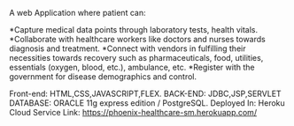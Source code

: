 A web Application where patient can:

*Capture medical data points through laboratory tests, health vitals.
*Collaborate with healthcare workers like doctors and nurses towards diagnosis and treatment.
*Connect with vendors in fulfilling their necessities towards recovery such as pharmaceuticals, food, utilities, essentials (oxygen, blood, etc.), ambulance, etc.
*Register with the government for disease demographics and control.

Front-end: HTML,CSS,JAVASCRIPT,FLEX.
BACK-END: JDBC,JSP,SERVLET
DATABASE: ORACLE 11g express edition / PostgreSQL.
Deployed In: Heroku Cloud Service
Link: https://phoenix-healthcare-sm.herokuapp.com/
